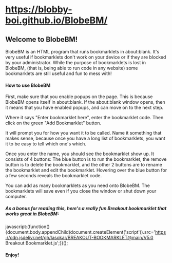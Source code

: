 # https://blobby-boi.github.io/BlobeBM/
## Welcome to BlobeBM!
BlobeBM is an HTML program that runs bookmarklets in about:blank. It's very useful if bookmarklets don't work on your device or if they are blocked by your administrator. While the purpose of bookmarklets is lost in BlobeBM, (that is, being able to run code in any website) some bookmarklets are still useful and fun to mess with!

#### How to use BlobeBM
First, make sure that you enable popups on the page. This is because BlobeBM opens itself in about:blank. If the about:blank window opens, then it means that you have enabled popups, and can move on to the next step.

Where it says "Enter bookmarklet here", enter the bookmarklet code. Then click on the green "Add Bookmarklet" button.

It will prompt you for how you want it to be called. Name it something that makes sense, because once you have a long list of bookmarklets, you want it to be easy to tell which one's which.

Once you enter the name, you should see the bookmarklet show up. It consists of 4 buttons: The blue button is to run the bookmarklet, the remove button is to delete the bookmarklet, and the other 2 buttons are to rename the bookmarklet and edit the bookmarklet. Hovering over the blue button for a few seconds reveals the bookmarklet code.

You can add as many bookmarklets as you need onto BlobeBM. The bookmarklets will save even if you close the window or shut down your computer.

##### As a bonus for reading this, here's a really fun Breakout bookmarklet that works great in BlobeBM:
javascript:(function(){document.body.appendChild(document.createElement('script')).src='https://cdn.jsdelivr.net/gh/lasokar/BREAKOUT-BOOKMARKLET@main/V5.0 Breakout Bookmarklet.js';})();

#### Enjoy!
